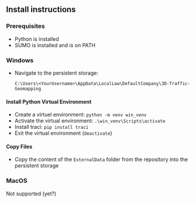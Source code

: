 ## Install instructions

### Prerequisites

- Python is installed
- SUMO is installed and is on PATH

### Windows

- Navigate to the persistent storage: 

    `C:\Users\<YourUsername>\AppData\LocalLow\DefaultCompany\3D-Traffic-Geomapping`

#### Install Python Virtual Environment

- Create a virtuel environment: `python -m venv win_venv`
- Activate the virtual environment: `.\win_venv\Scripts\activate`
- Install traci: `pip install traci`
- Exit the virtual environment (`deactivate`)

#### Copy Files

- Copy the content of the `ExternalData` folder from the repository into the persistent storage

### MacOS 

Not supported (yet?)
